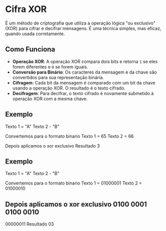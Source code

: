 # Cifra XOR
É um método de criptografia que utiliza a operação lógica "ou exclusivo" (XOR) para cifrar e decifrar mensagens. É uma técnica simples, mas eficaz, quando usada corretamente.

## Como Funciona
- **Operação XOR**: A operação XOR compara dois bits e retorna `1` se eles forem diferentes e `0` se forem iguais.
- **Conversão para Binário**: Os caracteres da mensagem e da chave são convertidos para sua representação binária.
- **Cifragem**: Cada bit da mensagem é comparado com um bit da chave usando a operação XOR. O resultado é o texto cifrado.
- **Decifragem**: Para decifrar, o texto cifrado é novamente submetido à operação XOR com a mesma chave.

## Exemplo
Texto 1 = "A"
Texto 2 - "B"

Convertemos para o formato binario
Texto 1 = 65
Texto 2 = 66

Depois aplicamos o xor exclusivo
Resultado 3

## Exemplo

Texto 1 = "A"
Texto 2 - "B"

Convertemos para o formato binario
Texto 1 = 01000001 
Texto 2 = 01000010

Depois aplicamos o xor exclusivo
0100 0001
0100 0010
--------
00000011
Resultado 03

